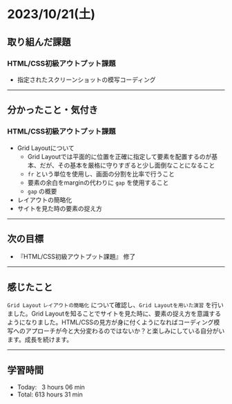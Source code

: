 # 2023/10/21(土) 

## 取り組んだ課題
### HTML/CSS初級アウトプット課題
- 指定されたスクリーンショットの模写コーディング
---

## 分かったこと・気付き
### HTML/CSS初級アウトプット課題
- Grid Layoutについて
  - Grid Layoutでは平面的に位置を正確に指定して要素を配置するのが基本、だが、その基本を厳格に守りすぎると少し面倒なことになること
  - `fr` という単位を使用し、画面の分割を比率で行うこと
  - 要素の余白をmarginの代わりに `gap` を使用すること
  - `gap` の概要
- レイアウトの簡略化
- サイトを見た時の要素の捉え方
---

## 次の目標
- 『HTML/CSS初級アウトプット課題』 修了
---

## 感じたこと
`Grid Layout` `レイアウトの簡略化` について確認し、`Grid Layoutを用いた演習` を行いました。Grid Layoutを知ることでサイトを見た時に、要素の捉え方を意識するようになりました。HTML/CSSの見方が身に付くようになればコーディング模写へのアプローチが今と大分変わるのではないか？と楽しみにしている自分がいます。成長を続けます。

---

## 学習時間
- Today:&nbsp;&nbsp; 3 hours 06 min
- Total: 613 hours 31 min
